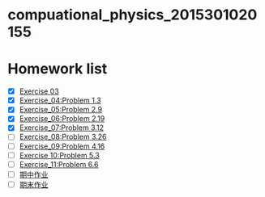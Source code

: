 # compuational_physics_2015301020155
# Homework list
- [x] [Exercise 03](https://github.com/yuyuwei/compuational_physics_2015301020155/blob/master/homework%203.py)
- [x] [Exercise_04:Problem 1.3](https://www.zybuluo.com/yuyuwei/note/1011242)
- [x] [Exercise_05:Problem 2.9](https://www.zybuluo.com/yuyuwei/note/1011425)
- [x] [Exercise_06:Problem 2.19](https://www.zybuluo.com/yuyuwei/note/922437)
- [x] [Exercise_07:Problem 3.12](https://www.zybuluo.com/yuyuwei/note/1011464)
- [ ] [Exercise_08:Problem 3.26](https://github.com/yuyuwei/compuational_physics_2015301020155/blob/master/Exercise_10:Chapter%203%20problem%203.31:Billiard%20ball%20on%20diverse%20table)
- [ ] [Exercise_09:Problem 4.16](https://github.com/yuyuwei/compuational_physics_2015301020155/blob/master/Exercise_11:Chapter%204%20problem%204.11:The%20percession%20of%20Mercury)
- [ ] [Exercise 10:Problem 5.3](https://github.com/yuyuwei/compuational_physics_2015301020155/blob/master/Exercise_12:Chapter%204%20problem%204.18:The%20Kirkwood%20Gap)
- [ ] [Exercise_11:Problem 6.6](https://github.com/yuyuwei/compuational_physics_2015301020155/blob/master/Exercise_13:Chapter%205%20problem%205.7:The%20Jacobi%20method%20v.s.%20The%20SOR%20algorithm)
- [ ] [期中作业](https://github.com/yuyuwei/compuational_physics_2015301020155/blob/master/Exercise_14:Chapter%206%20problem%206.15:The%20realistic%20string%20problem)
- [ ] [期末作业](https://github.com/yuyuwei/compuational_physics_2015301020155/blob/master/Final%20Project:用轨道能量分析Kirkwood%20Gap的缝宽)
